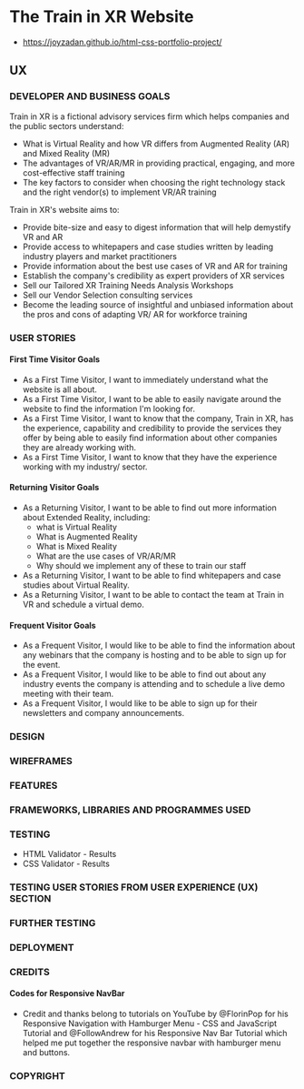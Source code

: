 # The Train in XR Website
* https://joyzadan.github.io/html-css-portfolio-project/

## UX

### DEVELOPER AND BUSINESS GOALS
Train in XR is a fictional advisory services firm which helps companies and the public sectors understand:
* What is Virtual Reality and how VR differs from Augmented Reality (AR) and Mixed Reality (MR)
* The advantages of VR/AR/MR in providing practical, engaging, and more cost-effective staff training
* The key factors to consider when choosing the right technology stack and the right vendor(s) to implement VR/AR training

Train in XR's website aims to:
* Provide bite-size and easy to digest information that will help demystify VR and AR
* Provide access to whitepapers and case studies written by leading industry players and market practitioners
* Provide information about the best use cases of VR and AR for training
* Establish the company's credibility as expert providers of XR services 
* Sell our Tailored XR Training Needs Analysis Workshops
* Sell our Vendor Selection consulting services
* Become the leading source of insightful and unbiased information about the pros and cons of adapting VR/ AR for workforce training 

### USER STORIES
#### First Time Visitor Goals
* As a First Time Visitor, I want to immediately understand what the website is all about.
* As a First Time Visitor, I want to be able to easily navigate around the website to find the information I'm looking for.
* As a First Time Visitor, I want to know that the company, Train in XR, has the experience, capability and credibility to provide the services they offer by being able to easily find information about other companies they are already working with.
* As a First Time Visitor, I want to know that they have the experience working with my industry/ sector.

#### Returning Visitor Goals
* As a Returning Visitor, I want to be able to find out more information about Extended Reality, including: 
    - what is Virtual Reality
    - What is Augmented Reality
    - What is Mixed Reality
    - What are the use cases of VR/AR/MR 
    - Why should we implement any of these to train our staff
* As a Returning Visitor, I want to be able to find whitepapers and case studies about Virtual Reality.
* As a Returning Visitor, I want to be able to contact the team at Train in VR and schedule a virtual demo.

#### Frequent Visitor Goals
* As a Frequent Visitor, I would like to be able to find the information about any webinars that the company is hosting and to be able to sign up for the event.
* As a Frequent Visitor, I would like to be able to find out about any industry events the company is attending and to schedule a live demo meeting with their team.
* As a Frequent Visitor, I would like to be able to sign up for their newsletters and company announcements.

### DESIGN

### WIREFRAMES

### FEATURES

### FRAMEWORKS, LIBRARIES AND PROGRAMMES USED

### TESTING
* HTML Validator - Results
* CSS Validator - Results

### TESTING USER STORIES FROM USER EXPERIENCE (UX) SECTION

### FURTHER TESTING

### DEPLOYMENT

### CREDITS
#### Codes for Responsive NavBar
* Credit and thanks belong to tutorials on YouTube by @FlorinPop for his Responsive Navigation with Hamburger Menu - CSS and JavaScript Tutorial and @FollowAndrew for his Responsive Nav Bar Tutorial which helped me put together the responsive navbar with hamburger menu and buttons.

### COPYRIGHT
